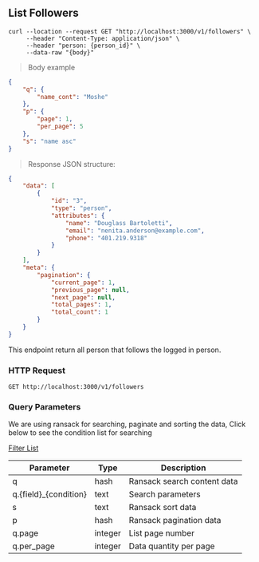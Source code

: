 ## List Followers

```shell
curl --location --request GET "http://localhost:3000/v1/followers" \
     --header "Content-Type: application/json" \
     --header "person: {person_id}" \
     --data-raw "{body}"
```

> Body example

```json
{
    "q": {
        "name_cont": "Moshe"
    },
    "p": {
        "page": 1,
        "per_page": 5
    },
    "s": "name asc"
}
```

> Response JSON structure:

```json
{
    "data": [
        {
            "id": "3",
            "type": "person",
            "attributes": {
                "name": "Douglass Bartoletti",
                "email": "nenita.anderson@example.com",
                "phone": "401.219.9318"
            }
        }
    ],
    "meta": {
        "pagination": {
            "current_page": 1,
            "previous_page": null,
            "next_page": null,
            "total_pages": 1,
            "total_count": 1
        }
    }
}
```

This endpoint return all person that follows the logged in person.

### HTTP Request

`GET http://localhost:3000/v1/followers`

### Query Parameters

We are using ransack for searching, paginate and sorting the data,
Click below to see the condition list for searching

[Filter List](https://github.com/activerecord-hackery/ransack#search-matchers)

Parameter | Type | Description
--------- | ------- | -----------
q | hash | Ransack search content data
q.{field}_{condition} | text | Search parameters
s | text | Ransack sort data
p | hash | Ransack pagination data
q.page | integer | List page number
q.per_page | integer | Data quantity per page
